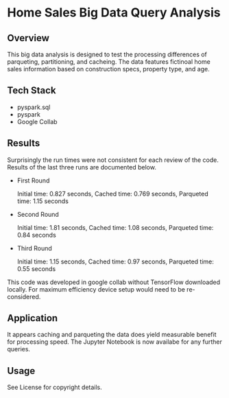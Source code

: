 # Home Sales Big Data Query Analysis
## Overview
This big data analysis is designed to test the processing differences of parqueting, partitioning, and cacheing. The data features fictinoal home sales information based on construction specs, property type, and age.

## Tech Stack
- pyspark.sql
- pyspark
- Google Collab

## Results 
Surprisingly the run times were not consistent for each review of the code. Results of the last three runs are documented below. 

- First Round
  
  Initial time: 0.827 seconds,
  Cached time: 0.769 seconds,
  Parqueted time: 1.15 seconds

- Second Round
  
  Initial time: 1.81 seconds,
  Cached time: 1.08 seconds,
  Parqueted time: 0.84 seconds

- Third Round
  
  Initial time: 1.15 seconds,
  Cached time: 0.97 seconds,
  Parqueted time: 0.55 seconds

This code was developed in google collab without TensorFlow downloaded locally. For maximum efficiency device setup would need to be re-considered.

## Application
It appears caching and parqueting the data does yield measurable benefit for processing speed. The Jupyter Notebook is now availabe for any further queries.

## Usage
See License for copyright details.

